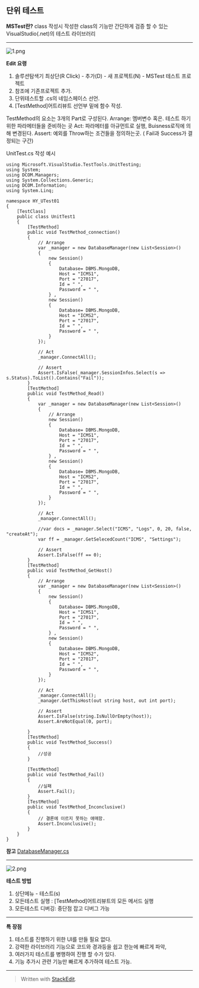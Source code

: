 ## **단위 테스트**

**MSTest란?**
class 작성시 작성한 class의 기능만 간단하게 검증 할 수 있는 VisualStudio(.net)의 테스트 라이브러리
***
![1.png](../DCOM/DevManual/UnitTest/1.png)

**Edit 요령**
1. 솔루션탐색기 최상단(R Click) - 추가(D) - 새 프로젝트(N) - MSTest 테스트 프로젝트
2. 참조에 기존프로젝트 추가.
3. 단위테스트할 .cs의 네임스페이스 선언.
4. [TestMethod]어트리뷰트 선언부 밑에 함수 작성.

TestMethod의 요소는 3개의 Part로 구성된다.
Arrange: 멤버변수 혹은. 테스트 하기 위한 파라메터들을 준비하는 곳
Act: 파라메터를 아규먼트로 실행, Buisness로직에 의해 변경된다.
Assert: 예외를 Throw하는 조건들을 정의하는곳. ( Fail과 Success가 결정되는 구간) 

UnitTest.cs 작성 예시

```CSharp
using Microsoft.VisualStudio.TestTools.UnitTesting;
using System;
using DCOM.Managers;
using System.Collections.Generic;
using DCOM.Information;
using System.Linq;

namespace HY_UTest01
{
    [TestClass]
    public class UnitTest1
    {
        [TestMethod]
        public void TestMethod_connection()
        {
            // Arrange
            var _manager = new DatabaseManager(new List<Session>() 
            { 
                new Session()
                { 
                    Database= DBMS.MongoDB,
                    Host = "ICMS1",
                    Port = "27017",
                    Id = " ",
                    Password = " ",
                } ,
                new Session()
                {
                    Database= DBMS.MongoDB,
                    Host = "ICMS2",
                    Port = "27017",
                    Id = " ",
                    Password = " ",
                }
            });

            // Act
            _manager.ConnectAll();

            // Assert
            Assert.IsFalse(_manager.SessionInfos.Select(s => s.Status).ToList().Contains("Fail"));
        }
        [TestMethod]
        public void TestMethod_Read() 
        {
            var _manager = new DatabaseManager(new List<Session>()
            {
                // Arrange
                new Session()
                {
                    Database= DBMS.MongoDB,
                    Host = "ICMS1",
                    Port = "27017",
                    Id = " ",
                    Password = " ",
                } ,
                new Session()
                {
                    Database= DBMS.MongoDB,
                    Host = "ICMS2",
                    Port = "27017",
                    Id = " ",
                    Password = " ",
                }
            });

            // Act
            _manager.ConnectAll();

            //var docs = _manager.Select("ICMS", "Logs", 0, 20, false, "createAt");
            var ff = _manager.GetSelecedCount("ICMS", "Settings");

            // Assert
            Assert.IsFalse(ff == 0);
        }
        [TestMethod]
        public void TestMethod_GetHost() 
        {
            // Arrange
            var _manager = new DatabaseManager(new List<Session>()
            {
                new Session()
                {
                    Database= DBMS.MongoDB,
                    Host = "ICMS1",
                    Port = "27017",
                    Id = " ",
                    Password = " ",
                } ,
                new Session()
                {
                    Database= DBMS.MongoDB,
                    Host = "ICMS2",
                    Port = "27017",
                    Id = " ",
                    Password = " ",
                }
            });

            // Act
            _manager.ConnectAll();
            _manager.GetThisHost(out string host, out int port);

            // Assert
            Assert.IsFalse(string.IsNullOrEmpty(host));
            Assert.AreNotEqual(0, port);

        }
        [TestMethod]
        public void TestMethod_Success() 
        { 
	        //성공
        }

        [TestMethod]
        public void TestMethod_Fail() 
        {
	        //실패 
            Assert.Fail();
        }
        [TestMethod]
        public void TestMethod_Inconclusive() 
        {
	        // 결론에 이르지 못하는 애매함.
            Assert.Inconclusive();
        }
    }
}

```
**참고**
[DatabaseManager.cs](https://github.com/HANLAIMS/RD136-SW-DCOM/blob/main/DCOM/Managers/DatabaseManager.cs)
***
![2.png](../DCOM/DevManual/UnitTest/2.png)

**테스트 방법**
 1. 상단메뉴 - 테스트(s)
 2. 모든테스트 실행 : [TestMethod]어트리뷰트의 모든 메서드 실행
 3. 모든테스트 디버깅: 중단점 잡고 디버그 가능
***

**특 장점**
1. 테스트를 진행하기 위한 UI를 만들 필요 없다.
2. 강력한 라이브러리 기능으로 코드와 경과등을 쉽고 한눈에 빠르게 파악, 
3. 여러가지 테스트를 병행하여 진행 할 수가 있다. 
4. 기능 추가시 관련 기능만 빠르게 추가하여 테스트 가능.
***

> Written with [StackEdit](https://stackedit.io/).
